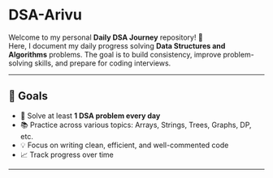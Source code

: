 # DSA-Arivu

Welcome to my personal **Daily DSA Journey** repository! 🚀  
Here, I document my daily progress solving **Data Structures and Algorithms** problems. The goal is to build consistency, improve problem-solving skills, and prepare for coding interviews.

---

## 📌 Goals

- 📅 Solve at least **1 DSA problem every day**
- 📚 Practice across various topics: Arrays, Strings, Trees, Graphs, DP, etc.
- 💡 Focus on writing clean, efficient, and well-commented code
- 📈 Track progress over time

---




